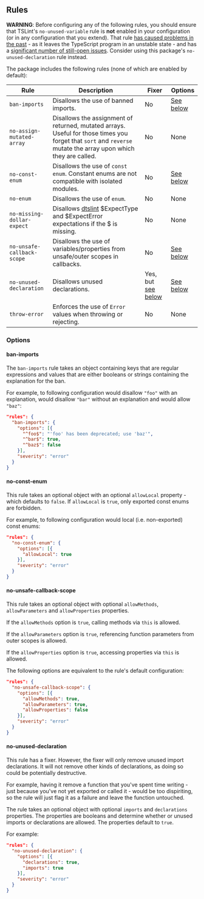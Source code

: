 ## Rules

**WARNING**: Before configuring any of the following rules, you should ensure that TSLint's `no-unused-variable` rule is **not** enabled in your configuration (or in any configuration that you extend). That rule [has caused problems in the past](https://github.com/cartant/rxjs-tslint-rules/issues/4) - as it leaves the TypeScript program in an unstable state - and has a [significant number of still-open issues](https://github.com/palantir/tslint/search?q=no-unused-variable&state=open&type=Issues&utf8=%E2%9C%93). Consider using this package's `no-unused-declaration` rule instead.

The package includes the following rules (none of which are enabled by default):

| Rule | Description | Fixer | Options |
| --- | --- | --- | --- |
| `ban-imports` | Disallows the use of banned imports. | No | [See below](#ban-imports) |
| `no-assign-mutated-array` | Disallows the assignment of returned, mutated arrays. Useful for those times you forget that `sort` and `reverse` mutate the array upon which they are called. | No | None |
| `no-const-enum` | Disallows the use of `const enum`. Constant enums are not compatible with isolated modules. | No | [See below](#no-const-enum) |
| `no-enum` | Disallows the use of `enum`. | No | None |
| `no-missing-dollar-expect` | Disallows [dtslint](https://github.com/Microsoft/dtslint) $ExpectType and $ExpectError expectations if the $ is missing. | No | None |
| `no-unsafe-callback-scope` | Disallows the use of variables/properties from unsafe/outer scopes in callbacks. | No | [See below](#no-unsafe-callback-scope) |
| `no-unused-declaration` | Disallows unused declarations. | Yes, but [see below](#no-unused-declaration) | [See below](#no-unused-declaration) |
| `throw-error` | Enforces the use of `Error` values when throwing or rejecting. | No | None |

### Options

<a name="ban-imports"></a>

#### ban-imports

The `ban-imports` rule takes an object containing keys that are regular expressions and values that are either booleans or strings containing the explanation for the ban.

For example, to following configuration would disallow `"foo"` with an explanation, would disallow `"bar"` without an explanation and would allow `"baz"`:

```json
"rules": {
  "ban-imports": {
    "options": [{
      "^foo$": "'foo' has been deprecated; use 'baz'",
      "^bar$": true,
      "^baz$": false
    }],
    "severity": "error"
  }
}
```

<a name="no-const-enum"></a>

#### no-const-enum

This rule takes an optional object with an optional `allowLocal` property - which defaults to `false`. If `allowLocal` is `true`, only exported const enums are forbidden.

For example, to following configuration would local (i.e. non-exported) const enums:

```json
"rules": {
  "no-const-enum": {
    "options": [{
      "allowLocal": true
    }],
    "severity": "error"
  }
}
```

<a name="no-unsafe-callback-scope"></a>

#### no-unsafe-callback-scope

This rule takes an optional object with optional `allowMethods`, `allowParameters` and `allowProperties` properties.

If the `allowMethods` option is `true`, calling methods via `this` is allowed.

If the `allowParameters` option is `true`, referencing function parameters from outer scopes is allowed.

If the `allowProperties` option is `true`, accessing properties via `this` is allowed.

The following options are equivalent to the rule's default configuration:

```json
"rules": {
  "no-unsafe-callback-scope": {
    "options": [{
      "allowMethods": true,
      "allowParameters": true,
      "allowProperties": false
    }],
    "severity": "error"
  }
}
```

<a name="no-unused-declaration"></a>

#### no-unused-declaration

This rule has a fixer. However, the fixer will only remove unused import declarations. It will not remove other kinds of declarations, as doing so could be potentially destructive.

For example, having it remove a function that you've spent time writing - just because you've not yet exported or called it - would be too dispiriting, so the rule will just flag it as a failure and leave the function untouched.

The rule takes an optional object with optional `imports` and `declarations` properties. The properties are booleans and determine whether or unused imports or declarations are allowed. The properties default to `true`.

For example:

```json
"rules": {
  "no-unused-declaration": {
    "options": [{
      "declarations": true,
      "imports": true
    }],
    "severity": "error"
  }
}
```

<script>
    (function(i,s,o,g,r,a,m){i['GoogleAnalyticsObject']=r;i[r]=i[r]||function(){
    (i[r].q=i[r].q||[]).push(arguments)},i[r].l=1*new Date();a=s.createElement(o),
    m=s.getElementsByTagName(o)[0];a.async=1;a.src=g;m.parentNode.insertBefore(a,m)
    })(window,document,'script','https://www.google-analytics.com/analytics.js','ga');
    ga('create', 'UA-103034213-2', 'auto');
    ga('send', 'pageview');
</script>
